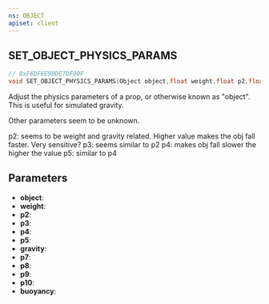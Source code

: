 ```yaml
---
ns: OBJECT
apiset: client
---
```

## SET_OBJECT_PHYSICS_PARAMS

```c
// 0xF6DF6E90DE7DF90F
void SET_OBJECT_PHYSICS_PARAMS(Object object,float weight,float p2,float p3,float p4,float p5,float gravity,float p7,float p8,float p9,float p10,float buoyancy);
```

Adjust the physics parameters of a prop, or otherwise known as "object". This is useful for simulated gravity.

Other parameters seem to be unknown.

p2: seems to be weight and gravity related. Higher value makes the obj fall faster. Very sensitive?
p3: seems similar to p2
p4: makes obj fall slower the higher the value
p5: similar to p4

## Parameters
* **object**:
* **weight**:
* **p2**:
* **p3**:
* **p4**:
* **p5**:
* **gravity**:
* **p7**:
* **p8**:
* **p9**:
* **p10**:
* **buoyancy**:



